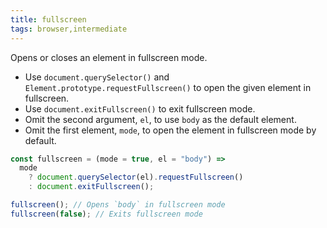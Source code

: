```yaml
---
title: fullscreen
tags: browser,intermediate
---
```


Opens or closes an element in fullscreen mode.

- Use `document.querySelector()` and `Element.prototype.requestFullscreen()` to open the given element in fullscreen.
- Use `document.exitFullscreen()` to exit fullscreen mode.
- Omit the second argument, `el`, to use `body` as the default element.
- Omit the first element, `mode`, to open the element in fullscreen mode by default.

```js
const fullscreen = (mode = true, el = "body") =>
  mode
    ? document.querySelector(el).requestFullscreen()
    : document.exitFullscreen();
```

```js
fullscreen(); // Opens `body` in fullscreen mode
fullscreen(false); // Exits fullscreen mode
```
